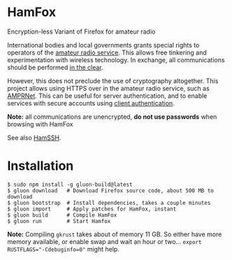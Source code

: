 # HamFox

Encryption-less Variant of Firefox for amateur radio

International bodies and local governments grants special rights to operators of the [amateur radio service](https://en.wikipedia.org/wiki/Amateur_radio).
This allows free tinkering and experimentation with wireless technology.
In exchange, all communications should be performed [in the clear](https://qsantos.fr/2022/12/21/ham-crypto/).

However, this does not preclude the use of cryptography altogether.
This project allows using HTTPS over in the amateur radio service, such as [AMPRNet](https://en.wikipedia.org/wiki/AMPRNet).
This can be useful for server authentication, and to enable services with secure accounts using [client authentication](https://blog.cloudflare.com/introducing-tls-client-auth/).

**Note:** all communications are unencrypted, **do not use passwords** when browsing with HamFox

See also [HamSSH](https://github.com/qsantos/hamssh).

# Installation

```
$ sudo npm install -g gluon-build@latest
$ gluon download   # Download Firefox source code, about 500 MB to download
$ gluon bootstrap  # Install dependencies, takes a couple minutes
$ gluon import     # Apply patches for HamFox, instant
$ gluon build      # Compile HamFox
$ gluon run        # Start Hamfox
```

**Note:**
Compiling `gkrust` takes about of memory 11 GB.
So either have more memory available, or enable swap and wait an hour or two…
`export RUSTFLAGS="-Cdebuginfo=0"` might help.
